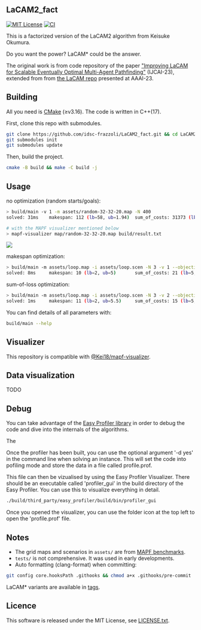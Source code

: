 LaCAM2_fact
---
[![MIT License](http://img.shields.io/badge/license-MIT-blue.svg?style=flat)](LICENSE)
[![CI](https://github.com/Kei18/lacam2/actions/workflows/ci.yml/badge.svg)](https://github.com/Kei18/lacam2/actions/workflows/ci.yml)

This is a factorized version of the LaCAM2 algorithm from Keisuke Okumura.

Do you want the power?
LaCAM* could be the answer.

The original work is from code repository of the paper ["Improving LaCAM for Scalable Eventually Optimal Multi-Agent Pathfinding"](https://kei18.github.io/lacam2/) (IJCAI-23), extended from from [the LaCAM repo](https://kei18.github.io/lacam/) presented at AAAI-23.

## Building

All you need is [CMake](https://cmake.org/) (≥v3.16). The code is written in C++(17).

First, clone this repo with submodules.

```sh
git clone https://github.com/idsc-frazzoli/LaCAM2_fact.git && cd LaCAM2_fact
git submodules init
git submodules update
```

Then, build the project.

```sh
cmake -B build && make -C build -j
```


## Usage

no optimization (random starts/goals):

```sh
> build/main -v 1 -m assets/random-32-32-20.map -N 400
solved: 31ms    makespan: 112 (lb=58, ub=1.94)  sum_of_costs: 31373 (lb=9217, ub=3.41)  sum_of_loss: 26001 (lb=9217, ub=2.83)

# with the MAPF visualizer mentioned below
> mapf-visualizer map/random-32-32-20.map build/result.txt
```

![](assets/demo-random-32-32-20_400agents.gif)

makespan optimization:

```sh
> build/main -m assets/loop.map -i assets/loop.scen -N 3 -v 1 --objective 1
solved: 8ms     makespan: 10 (lb=2, ub=5)       sum_of_costs: 21 (lb=5, ub=4.2) sum_of_loss: 21 (lb=5, ub=4.2)
```

sum-of-loss optimization:

```sh
> build/main -m assets/loop.map -i assets/loop.scen -N 3 -v 2 --objective 2
solved: 1ms     makespan: 11 (lb=2, ub=5.5)     sum_of_costs: 15 (lb=5, ub=3)   sum_of_loss: 15 (lb=5, ub=3)
```

You can find details of all parameters with:
```sh
build/main --help
```

## Visualizer

This repository is compatible with [@Kei18/mapf-visualizer](https://github.com/kei18/mapf-visualizer).

## Data visualization

TODO

## Debug

You can take advantage of the [Easy Profiler library](https://github.com/yse/easy_profiler) in order to debug the code and dive into the internals of the algorithms.

The 

Once the profiler has been built, you can use the optional argument '-d yes' in the command line when solving an instance. This will set the code into pofiling mode and store the data in a file called profile.prof.

This file can then be vizualised by using the Easy Profiler Visualizer. There should be an executable called 'profiler_gui' in the build directory of the Easy Profiler. You can use this to visualize everything in detail.

```sh
./build/third_party/easy_profiler/build/bin/profiler_gui
```

Once you opened the visualizer, you can use the folder icon at the top left to open the 'profile.prof' file.


## Notes

- The grid maps and scenarios in `assets/` are from [MAPF benchmarks](https://movingai.com/benchmarks/mapf.html).
- `tests/` is not comprehensive. It was used in early developments.
- Auto formatting (clang-format) when committing:

```sh
git config core.hooksPath .githooks && chmod a+x .githooks/pre-commit
```

LaCAM* variants are available in [tags](https://github.com/Kei18/lacam2/tags).


## Licence

This software is released under the MIT License, see [LICENSE.txt](LICENCE.txt).
